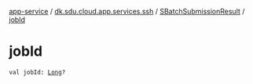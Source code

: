 [app-service](../../index.md) / [dk.sdu.cloud.app.services.ssh](../index.md) / [SBatchSubmissionResult](index.md) / [jobId](./job-id.md)

# jobId

`val jobId: `[`Long`](https://kotlinlang.org/api/latest/jvm/stdlib/kotlin/-long/index.html)`?`